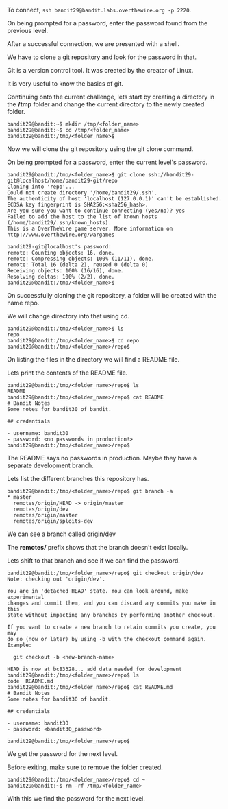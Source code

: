 To connect, `ssh bandit29@bandit.labs.overthewire.org -p 2220`.

On being prompted for a password, enter the password found from the previous level.

After a successful connection, we are presented with a shell.


We have to clone a git repository and look for the password in that.


Git is a version control tool. It was created by the creator of Linux.

It is very useful to know the basics of git.


Continuing onto the current challenge, lets start by creating a directory in the **/tmp** folder and change the current directory to the newly created folder.

```
bandit29@bandit:~$ mkdir /tmp/<folder_name>
bandit29@bandit:~$ cd /tmp/<folder_name>
bandit29@bandit:/tmp/<folder_name>$
```


Now we will clone the git repository using the git clone command.

On being prompted for a password, enter the current level's password.

```
bandit29@bandit:/tmp/<folder_name>$ git clone ssh://bandit29-git@localhost/home/bandit29-git/repo
Cloning into 'repo'...
Could not create directory '/home/bandit29/.ssh'.
The authenticity of host 'localhost (127.0.0.1)' can't be established.
ECDSA key fingerprint is SHA256:<sha256_hash>.
Are you sure you want to continue connecting (yes/no)? yes
Failed to add the host to the list of known hosts (/home/bandit29/.ssh/known_hosts).
This is a OverTheWire game server. More information on http://www.overthewire.org/wargames

bandit29-git@localhost's password: 
remote: Counting objects: 16, done.
remote: Compressing objects: 100% (11/11), done.
remote: Total 16 (delta 2), reused 0 (delta 0)
Receiving objects: 100% (16/16), done.
Resolving deltas: 100% (2/2), done.
bandit29@bandit:/tmp/<folder_name>$ 
```

On successfully cloning the git repository, a folder will be created with the name repo.

We will change directory into that using cd.

```
bandit29@bandit:/tmp/<folder_name>$ ls
repo
bandit29@bandit:/tmp/<folder_name>$ cd repo
bandit29@bandit:/tmp/<folder_name>/repo$
```


On listing the files in the directory we will find a README file.

Lets print the contents of the README file.

```
bandit29@bandit:/tmp/<folder_name>/repo$ ls
README
bandit29@bandit:/tmp/<folder_name>/repo$ cat README
# Bandit Notes
Some notes for bandit30 of bandit.

## credentials

- username: bandit30
- password: <no passwords in production!>
bandit29@bandit:/tmp/<folder_name>/repo$ 
```

The README says no passwords in production. Maybe they have a separate development branch.


Lets list the different branches this repository has.

```
bandit29@bandit:/tmp/<folder_name>/repo$ git branch -a
* master
  remotes/origin/HEAD -> origin/master
  remotes/origin/dev
  remotes/origin/master
  remotes/origin/sploits-dev
```

We can see a branch called origin/dev

The **remotes/** prefix shows that the branch doesn't exist locally.

Lets shift to that branch and see if we can find the password.


```
bandit29@bandit:/tmp/<folder_name>/repo$ git checkout origin/dev
Note: checking out 'origin/dev'.

You are in 'detached HEAD' state. You can look around, make experimental
changes and commit them, and you can discard any commits you make in this
state without impacting any branches by performing another checkout.

If you want to create a new branch to retain commits you create, you may
do so (now or later) by using -b with the checkout command again. Example:

  git checkout -b <new-branch-name>

HEAD is now at bc83328... add data needed for development
bandit29@bandit:/tmp/<folder_name>/repo$ ls
code  README.md
bandit29@bandit:/tmp/<folder_name>/repo$ cat README.md 
# Bandit Notes
Some notes for bandit30 of bandit.

## credentials

- username: bandit30
- password: <bandit30_password>

bandit29@bandit:/tmp/<folder_name>/repo$ 
```

We get the password for the next level.

Before exiting, make sure to remove the folder created.

```
bandit29@bandit:/tmp/<folder_name>/repo$ cd ~
bandit29@bandit:~$ rm -rf /tmp/<folder_name>
```

With this we find the password for the next level.